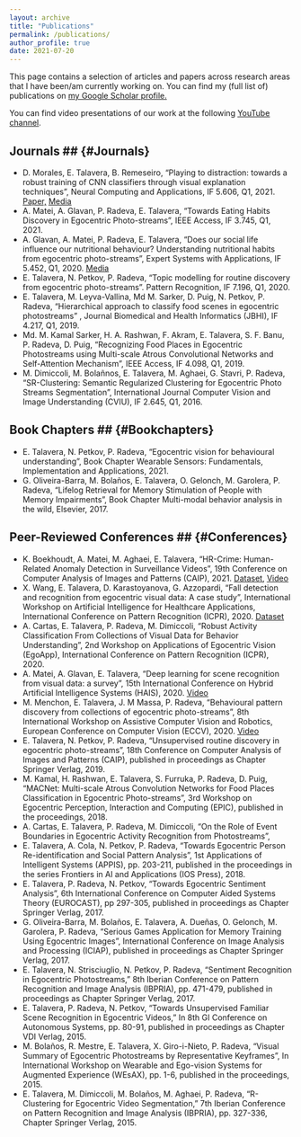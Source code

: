 ```yaml
---
layout: archive
title: "Publications"
permalink: /publications/
author_profile: true
date: 2021-07-20
---
```


This page contains a selection of articles and papers across research areas that I have been/am currently working on. You can find my (full list of) publications on <u><a href="https://scholar.google.es/citations?hl=es&user=lDW7eNEAAAAJ">my Google Scholar profile</a>.</u> 

You can find video presentations of our work at the following <u><a href="https://www.youtube.com/channel/UC3F55YP8PZWUOxs3vm1_amw">YouTube channel</a></u>.<br>

## Journals ## {#Journals}
* D. Morales, E. Talavera, B. Remeseiro, “Playing to distraction: towards a robust training of CNN classifiers through visual explanation
techniques”, Neural Computing and Applications, IF 5.606, Q1, 2021. <u><a href="https://link.springer.com/article/10.1007/s00521-021-06282-2">Paper,</a></u> <u><a href="https://www.rug.nl/sciencelinx/nieuws/2021/07/artificial-intelligence-learns-better-when-distracted">Media</a></u>
* A. Matei, A. Glavan, P. Radeva, E. Talavera, “Towards Eating Habits Discovery in Egocentric Photo-streams”, IEEE Access, IF 3.745, Q1, 2021.
* A. Glavan, A. Matei, P. Radeva, E. Talavera, “Does our social life influence our nutritional behaviour? Understanding nutritional habits from
egocentric photo-streams”, Expert Systems with Applications, IF 5.452, Q1, 2020. <u><a href="https://www.youtube.com/watch?v=an86sHu6qdg&t=1s">Media</a></u>
* E. Talavera, N. Petkov, P. Radeva, “Topic modelling for routine discovery from egocentric photo-streams”. Pattern Recognition, IF 7.196, Q1, 2020.
* E. Talavera, M. Leyva-Vallina, Md M. Sarker, D. Puig, N. Petkov, P. Radeva, “Hierarchical approach to classify food scenes in egocentric photostreams” , Journal Biomedical and Health Informatics (JBHI), IF 4.217, Q1, 2019.
* Md. M. Kamal Sarker, H. A. Rashwan, F. Akram, E. Talavera, S. F. Banu, P. Radeva, D. Puig, “Recognizing Food Places in Egocentric Photostreams using Multi-scale Atrous Convolutional Networks and Self-Attention Mechanism”, IEEE Access, IF 4.098, Q1, 2019.
* M. Dimiccoli, M. Bolañnos, E. Talavera, M. Aghaei, G. Stavri, P. Radeva, “SR-Clustering: Semantic Regularized Clustering for Egocentric Photo
Streams Segmentation”, International Journal Computer Vision and Image Understanding (CVIU), IF 2.645, Q1, 2016.

## Book Chapters ## {#Bookchapters}
* E. Talavera, N. Petkov, P. Radeva, “Egocentric vision for behavioural understanding”, Book Chapter Wearable Sensors: Fundamentals, Implementation and Applications, 2021.
* G. Oliveira-Barra, M. Bolaños, E. Talavera, O. Gelonch, M. Garolera, P. Radeva, “Lifelog Retrieval for Memory Stimulation of People with
Memory Impairments”, Book Chapter Multi-modal behavior analysis in the wild, Elsevier, 2017.

## Peer-Reviewed Conferences ## {#Conferences}
* K. Boekhoudt, A. Matei, M. Aghaei, E. Talavera, “HR-Crime: Human-Related Anomaly Detection in Surveillance Videos”, 19th Conference on
Computer Analysis of Images and Patterns (CAIP), 2021. <u><a href="https://dataverse.nl/dataset.xhtml?persistentId=doi:10.34894/IRRDJE">Dataset</a></u>, <u><a href="https://www.youtube.com/watch?v=sljLQe6fwIw&t=5s">Video</a></u>
* X. Wang, E. Talavera, D. Karastoyanova, G. Azzopardi, “Fall detection and recognition from egocentric visual data: A case study”, International Workshop on Artificial Intelligence for Healthcare Applications, International Conference on Pattern Recognition (ICPR), 2020. <u><a href="https://dataverse.nl/dataset.xhtml?persistentId=doi:10.34894/3DV8BF">Dataset</a></u>
* A. Cartas, E. Talavera, P. Radeva, M. Dimiccoli, “Robust Activity Classification From Collections of Visual Data for Behavior Understanding”,
2nd Workshop on Applications of Egocentric Vision (EgoApp), International Conference on Pattern Recognition (ICPR), 2020.
* A. Matei, A. Glavan, E. Talavera, “Deep learning for scene recognition from visual data: a survey”, 15th International Conference on Hybrid Artificial Intelligence Systems (HAIS), 2020. <u><a href="https://www.youtube.com/watch?v=6e-Y1ZltWlQ">Video</a></u>
* M. Menchon, E. Talavera, J. M Massa, P. Radeva, “Behavioural pattern discovery from collections of egocentric photo-streams”, 8th International Workshop on Assistive Computer Vision and Robotics, European Conference on Computer Vision (ECCV), 2020. <u><a href="
https://www.youtube.com/watch?v=MoGu1KKIAxA&t=414s">Video</a></u>
* E. Talavera, N. Petkov, P. Radeva, “Unsupervised routine discovery in egocentric photo-streams”, 18th Conference on Computer Analysis of Images and Patterns (CAIP), published in proceedings as Chapter Springer Verlag, 2019.
* M. Kamal, H. Rashwan, E. Talavera, S. Furruka, P. Radeva, D. Puig, “MACNet: Multi-scale Atrous Convolution Networks for Food Places Classification in Egocentric Photo-streams”, 3rd Workshop on Egocentric Perception, Interaction and Computing (EPIC), published in the proceedings, 2018.
* A. Cartas, E. Talavera, P. Radeva, M. Dimiccoli, “On the Role of Event Boundaries in Egocentric Activity Recognition from Photostreams”,
* E. Talavera, A. Cola, N. Petkov, P. Radeva, “Towards Egocentric Person Re-identification and Social Pattern Analysis”, 1st Applications of Intelligent Systems (APPIS), pp. 203-211, published in the proceedings in the series Frontiers in AI and Applications (IOS Press), 2018.
* E. Talavera, P. Radeva, N. Petkov, “Towards Egocentric Sentiment Analysis”, 6th International Conference on Computer Aided Systems Theory (EUROCAST), pp 297-305, published in proceedings as Chapter Springer Verlag, 2017.
* G. Oliveira-Barra, M. Bolaños, E. Talavera, A. Dueñas, O. Gelonch, M. Garolera, P. Radeva, “Serious Games Application for Memory Training Using Egocentric Images”, International Conference on Image Analysis and Processing (ICIAP), published in proceedings as Chapter Springer Verlag, 2017.
* E. Talavera, N. Strisciuglio, N. Petkov, P. Radeva, “Sentiment Recognition in Egocentric Photostreams,” 8th Iberian Conference on Pattern Recognition and Image Analysis (IBPRIA), pp. 471-479, published in proceedings as Chapter Springer Verlag, 2017.
* E. Talavera, P. Radeva, N. Petkov, “Towards Unsupervised Familiar Scene Recognition in Egocentric Videos,” In 8th GI Conference on Autonomous Systems, pp. 80-91, published in proceedings as Chapter VDI Verlag, 2015.
* M. Bolaños, R. Mestre, E. Talavera, X. Giro-i-Nieto, P. Radeva, “Visual Summary of Egocentric Photostreams by Representative Keyframes”, In International Workshop on Wearable and Ego-vision Systems for Augmented Experience (WEsAX), pp. 1-6, published in the proceedings, 2015.
* E. Talavera, M. Dimiccoli, M. Bolaños, M. Aghaei, P. Radeva, “R-Clustering for Egocentric Video Segmentation,” 7th Iberian Conference on Pattern Recognition and Image Analysis (IBPRIA), pp. 327-336, Chapter Springer Verlag, 2015.
